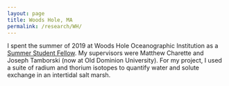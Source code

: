 ```yaml
---
layout: page
title: Woods Hole, MA
permalink: /research/WH/
---
```


I spent the summer of 2019 at Woods Hole Oceanographic Institution as a 
[Summer Student Fellow](https://www.whoi.edu/what-we-do/educate/undergraduate-programs/summer-student-fellowship/).
My supervisors were Matthew Charette and Joseph Tamborski (now at Old Dominion University). 
For my project, I used a suite of radium and thorium isotopes to quantify water and solute exchange in an intertidal salt marsh.
